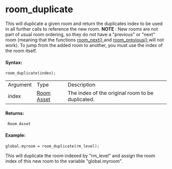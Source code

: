 # room_duplicate

This will duplicate a given room and return the duplicates index to be
used in all further calls to reference the new room. **NOTE** : New
rooms are not part of usual room ordering, so they do not have a
"previous" or "next" room (meaning that the functions [ room_next()
](room_next) and [ room_previous() ](room_previous) will not
work). To jump from the added room to another, you must use the index of
the room itself.

#### Syntax:

``` gml
room_duplicate(index);
```

|          |                                                            |                                                  |
|----------|------------------------------------------------------------|--------------------------------------------------|
| Argument | Type                                                       | Description                                      |
| index    |  [Room Asset](../../../../../The_Asset_Editors/Rooms)  | The index of the original room to be duplicated. |

#### Returns:

``` gml
 Room Asset
```

#### Example:

``` gml
global.myroom = room_duplicate(rm_level);
```

This will duplicate the room indexed by "rm_level" and assign the room
index of this new room to the variable "global.myroom".
